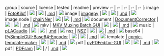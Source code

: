 group | source | license | tested | readme | preview
:- | :- | :- | :- | :- |:
image | [FotoKilof](//github.com/TeaM-TL/FotoKilof) | ![](https://img.shields.io/github/license/TeaM-TL/FotoKilof?label=&style=flat-square) | [![](https://img.shields.io/github/last-commit/scillidan/FotoKilof/main?label=&style=flat-square)](//github.com/scillidan/FotoKilof) | [.md](_readme/fotokilof.md) | ![](_media/fotokilof.png)
image | [imagepy](//github.com/Image-Pyimagepy/imagepy) | ![](https://img.shields.io/github/license/Image-Pyimagepy/imagepy?label=&style=flat-square) | [![](https://img.shields.io/github/last-commit/scillidan/imagepy/main?label=&style=flat-square)](//github.com/scillidan/imagepy) | [.md](_readme/imagepy.md) | ![](_media/imagepy.png)
image,node | [chaiNNer](//github.com/chaiNNer-org/chaiNNer) | ![](https://img.shields.io/github/license/chaiNNer-org/chaiNNer?label=&style=flat-square) | [![](https://img.shields.io/github/last-commit/scillidan/chaiNNer/main?label=&style=flat-square)](//github.com/scillidan/chaiNNer) | [.md](_readme/chainner.md) | ![](_media/chainner.png)
document | [DocumentCorrector](//github.com/Robomarchello/DocumentCorrector) | ![](https://img.shields.io/github/license/Robomarchello/DocumentCorrector?label=&style=flat-square) | [![](https://img.shields.io/github/last-commit/scillidan/DocumentCorrector/main?label=&style=flat-square)](//github.com/scillidan/DocumentCorrector) | [.md](_readme/documentcorrector.md) | ![](_media/documentcorrector.png)
mkv | [MKV Muxing Batch GUI](//github.com/yaser01/mkv-muxing-batch-gui) | ![](https://img.shields.io/github/license/yaser01/mkv-muxing-batch-gui?label=&style=flat-square) | [![](https://img.shields.io/github/last-commit/scillidan/mkv-muxing-batch-gui/main?label=&style=flat-square)](//github.com/scillidan/mkv-muxing-batch-gui) | [.md](_readme/mkv-muxing-batch-gui.md) | ![](_media/mkv-muxing-batch-gui.png)
music | [pLACaudio](//github.com/fzao/pLACaudio) | ![](https://img.shields.io/github/license/fzao/pLACaudio?label=&style=flat-square) | [![](https://img.shields.io/github/last-commit/scillidan/pLACaudio/main?label=&style=flat-square)](//github.com/scillidan/pLACaudio) | [.md](_readme/placaudio.md) | ![](_media/placaudio.png)
nsz | [NSZ](//github.com/nicoboss/nsz) | ![](https://img.shields.io/github/license/nicoboss/nsz?label=&style=flat-square) | [![](https://img.shields.io/github/last-commit/scillidan/nsz/main?label=&style=flat-square)](//github.com/scillidan/nsz) | [.md](_readme/nsz.md) | ![](_media/nsz.png)
base64 | [PySimpleGUI-Base64-Encoder](//github.com/PySimpleGUI/PySimpleGUI-Base64-Encoder) | ![](https://img.shields.io/github/license/PySimpleGUI/PySimpleGUI-Base64-Encoder?label=&style=flat-square) | [![](https://img.shields.io/github/last-commit/scillidan/PySimpleGUI-Base64-Encoder/main?label=&style=flat-square)](//github.com/scillidan/PySimpleGUI-Base64-Encoder) | [.md](_readme/pysimplegui-base64-encoder.md) | ![](_media/pysimplegui-base64-encoder.png)
template | [comic-template-maker](//github.com/binarynonsense/comic-template-maker) | ![](https://img.shields.io/github/license/binarynonsense/comic-template-maker?label=&style=flat-square) | [![](https://img.shields.io/github/last-commit/scillidan/comic-template-maker/main?label=&style=flat-square)](//github.com/scillidan/comic-template-maker) | [.md](_readme/comic-template-maker.md) | ![](_media/comic-template-maker.png)
pdf | [pyPDFeditor-GUI](//github.com/Augus1999/pyPDFeditor-GUI) | ![](https://img.shields.io/github/license/Augus1999/pyPDFeditor-GUI?label=&style=flat-square) | [![](https://img.shields.io/github/last-commit/scillidan/pyPDFeditor-GUI/main?label=&style=flat-square)](//github.com/scillidan/pyPDFeditor-GUI) | [.md](_readme/pypdfeditor-gui.md) | ![](_media/pypdfeditor-gui.png)
pdf | [PDFsam](//github.com/torakiki/pdfsam) | ![](https://img.shields.io/github/license/torakiki/pdfsam?label=&style=flat-square) | / | [.md](_readme/pdfsam.md) | ![](_media/pdfsam.png)